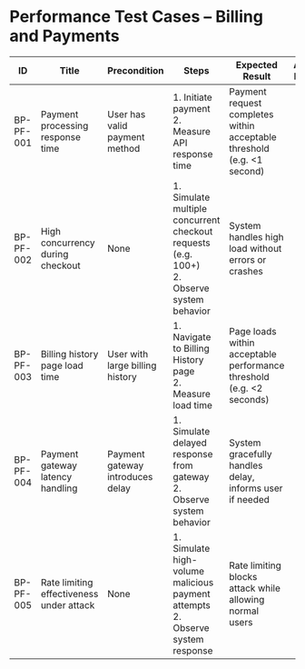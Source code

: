 # Performance Test Cases – Billing and Payments

| ID          | Title                                       | Precondition                        | Steps                                                         | Expected Result                           | Actual Result | Status |
|-------------|---------------------------------------------|-------------------------------------|---------------------------------------------------------------|-------------------------------------------|---------------|--------|
| BP-PF-001   | Payment processing response time            | User has valid payment method       | 1. Initiate payment <br> 2. Measure API response time | Payment request completes within acceptable threshold (e.g. <1 second) |               |        |
| BP-PF-002   | High concurrency during checkout            | None                                | 1. Simulate multiple concurrent checkout requests (e.g. 100+) <br> 2. Observe system behavior | System handles high load without errors or crashes |               |        |
| BP-PF-003   | Billing history page load time              | User with large billing history     | 1. Navigate to Billing History page <br> 2. Measure load time | Page loads within acceptable performance threshold (e.g. <2 seconds) |               |        |
| BP-PF-004   | Payment gateway latency handling            | Payment gateway introduces delay    | 1. Simulate delayed response from gateway <br> 2. Observe system behavior | System gracefully handles delay, informs user if needed |               |        |
| BP-PF-005   | Rate limiting effectiveness under attack    | None                                | 1. Simulate high-volume malicious payment attempts <br> 2. Observe system response | Rate limiting blocks attack while allowing normal users |               |        |